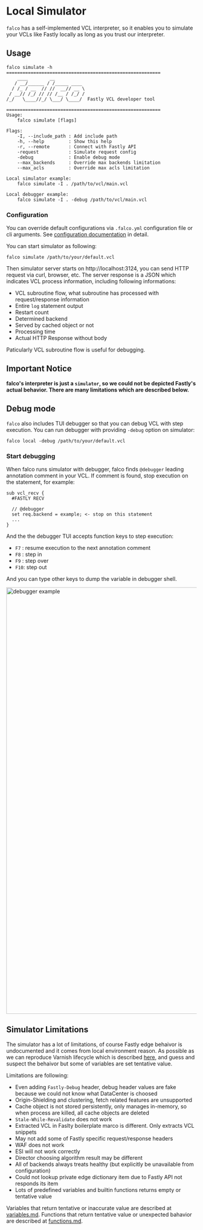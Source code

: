 # Local Simulator

`falco` has a self-implemented VCL interpreter, so it enables you to simulate your VCLs like Fastly locally as long as you trust our interpreter.

## Usage

```
falco simulate -h
=========================================================
    ____        __
   / __/______ / /_____ ____
  / /_ / __  // //  __// __ \
 / __// /_/ // // /__ / /_/ /
/_/   \____//_/ \___/ \____/  Fastly VCL developer tool

=========================================================
Usage:
    falco simulate [flags]

Flags:
    -I, --include_path : Add include path
    -h, --help         : Show this help
    -r, --remote       : Connect with Fastly API
    -request           : Simulate request config
    -debug             : Enable debug mode
    --max_backends     : Override max backends limitation
    --max_acls         : Override max acls limitation

Local simulator example:
    falco simulate -I . /path/to/vcl/main.vcl

Local debugger example:
    falco simulate -I . -debug /path/to/vcl/main.vcl
```

### Configuration

You can override default configurations via `.falco.yml` configuration file or cli arguments. See [configuration documentation](https://github.com/ysugimoto/falco/blob/develop/docs/configuration.md) in detail.


You can start simulator as following:

```shell
falco simulate /path/to/your/default.vcl
```

Then simulator server starts on http://localhost:3124, you can send HTTP request via curl, browser, etc.
The server response is a JSON which indicates VCL process information, including following informations:

- VCL subroutine flow, what subroutine has processed with request/response information
- Entire `log` statement output
- Restart count
- Determined backend
- Served by cached object or not
- Processing time
- Actual HTTP Response without body

Paticularly VCL subroutine flow is useful for debugging.

## Important Notice

**falco's interpreter is just a `simulator`, so we could not be depicted Fastly's actual behavior.
There are many limitations which are described below.**


## Debug mode

`falco` also includes TUI debugger so that you can debug VCL with step execution.
You can run debugger with providing `-debug` option on simulator:

```
falco local -debug /path/to/your/default.vcl
```

### Start debugging

When falco runs simulator with debugger, falco finds `@debugger` leading annotation comment in your VCL.
If comment is found, stop execution on the statement, for example:

```vcl
sub vcl_recv {
  #FASTLY RECV

  // @debugger
  set req.backend = example; <- stop on this statement
  ...
}
```

And the the debugger TUI accepts function keys to step execution:

- `F7` : resume execution to the next annotation comment
- `F8` : step in
- `F9` : step over
- `F10`: step out

And you can type other keys to dump the variable in debugger shell.

<img width="1128" alt="debugger example" src="https://github.com/ysugimoto/falco/assets/1000401/9be8cd4c-d726-41ef-832a-483ed03579ca">

## Simulator Limitations

The simulator has a lot of limitations, of course Fastly edge behaivor is undocumented and it comes from local environment reason.
As possible as we can reproduce Varnish lifecycle which is described [here](https://developer.fastly.com/learning/vcl/using/), and guess and suspect the behaivor but some of variables are set tentative value.

Limitations are following:

- Even adding `Fastly-Debug` header, debug header values are fake because we could not know what DataCenter is choosed
- Origin-Shielding and clustering, fetch related features are unsupported
- Cache object is not stored persistently, only manages in-memory, so when process are killed, all cache objects are deleted
- `Stale-While-Revalidate` does not work
- Extracted VCL in Faslty boilerplate marco is different. Only extracts VCL snippets
- May not add some of Fastly specific request/response headers
- WAF does not work
- ESI will not work correctly
- Director choosing algorithm result may be different
- All of backends always treats healthy (but explicitly be unavailable from configuration)
- Could not lookup private edge dictionary item due to Fastly API not responds its item
- Lots of predefined variables and builtin functions returns empty or tentative value

Variables that return tentative or inaccurate value are described at [variables.md](https://github.com/ysugimoto/falco/blob/develop/docs/variables.md).
Functions that return tentative value or unexpected bahavior are described at [functions.md](https://github.com/ysugimoto/falco/blob/develop/docs/functions.md).

